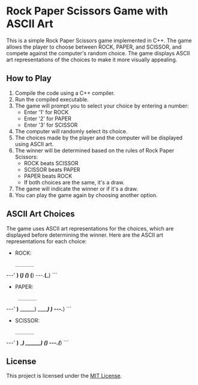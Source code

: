 # Rock Paper Scissors Game with ASCII Art

This is a simple Rock Paper Scissors game implemented in C++. The game allows the player to choose between ROCK, PAPER, and SCISSOR, and compete against the computer's random choice. The game displays ASCII art representations of the choices to make it more visually appealing.

## How to Play

1. Compile the code using a C++ compiler.
2. Run the compiled executable.
3. The game will prompt you to select your choice by entering a number:
   - Enter '1' for ROCK
   - Enter '2' for PAPER
   - Enter '3' for SCISSOR
4. The computer will randomly select its choice.
5. The choices made by the player and the computer will be displayed using ASCII art.
6. The winner will be determined based on the rules of Rock Paper Scissors:
   - ROCK beats SCISSOR
   - SCISSOR beats PAPER
   - PAPER beats ROCK
   - If both choices are the same, it's a draw.
7. The game will indicate the winner or if it's a draw.
8. You can play the game again by choosing another option.

## ASCII Art Choices

The game uses ASCII art representations for the choices, which are displayed before determining the winner. Here are the ASCII art representations for each choice:

- ROCK:
    ```
    _______
---'   ____)
      (_____)
      (_____)
      (____)
---.__(___)
    ```

- PAPER:
    ```
     _______
---'    ____)____
           ______)
          _______)
         _______)
---.__________)
    ```

- SCISSOR:
    ```
    _______
---'   ____)____
          ______)
       __________)
      (____)
---.__(___)
    ```

## License

This project is licensed under the [MIT License](LICENSE).
